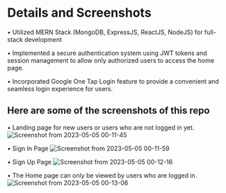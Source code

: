 # Details and Screenshots


• Utilized MERN Stack (MongoDB, ExpressJS, ReactJS, NodeJS) for full-stack development

• Implemented a secure authentication system using JWT tokens and session management to allow only authorized users to access the
home page.

• Incorporated Google One Tap Login feature to provide a convenient and seamless login experience for users.



## Here are some of the screenshots of this repo

• Landing page for new users or users who are not logged in yet.
![Screenshot from 2023-05-05 00-11-45](https://github.com/Somu050600/FreeCodeCamp-Assignment/assets/119160374/b3c15e77-257c-40bb-bea1-5fcf08f3e4fd)

• Sign In Page
![Screenshot from 2023-05-05 00-11-59](https://github.com/Somu050600/FreeCodeCamp-Assignment/assets/119160374/27d64376-42e0-4032-a054-af5b8b14d9a9)

• Sign Up Page
![Screenshot from 2023-05-05 00-12-16](https://github.com/Somu050600/FreeCodeCamp-Assignment/assets/119160374/6fdb9eb8-34eb-4972-ac0e-71285f102835)

• The Home page can only be viewed by users who are logged in.
![Screenshot from 2023-05-05 00-13-06](https://github.com/Somu050600/FreeCodeCamp-Assignment/assets/119160374/5af3f2c9-c531-472a-a1c3-9e73f067d639)

